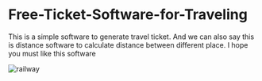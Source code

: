 # Free-Ticket-Software-for-Traveling
This is  a simple software to generate travel ticket. And we can also say this is distance software to calculate distance between different place. I hope you must like this software 


![railway](https://user-images.githubusercontent.com/66627414/205487372-05004d16-f763-409a-ab3f-af70bcef6433.png)

